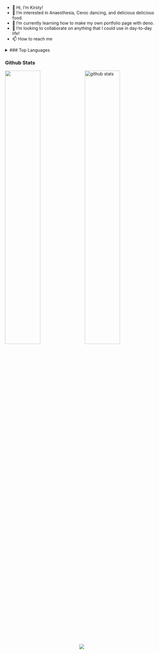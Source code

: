 - 👋 Hi, I’m Kirsty!
- 👀 I’m interested in Anaesthesia, Ceroc dancing, and delicious delicious food. 
- 🌱 I’m currently learning how to make my own portfolio page with deno.
- 💞️ I’m looking to collaborate on anything that I could use in day-to-day life!
- 📫 How to reach me

<details>
<summary>### Top Languages</summary>
<br>
![Top Langs](https://github-readme-stats.vercel.app/api/top-langs/?username=Kirsty-Ammundsen&layout=compact&theme=dark)
</details>



### Github Stats
<img src="https://github-readme-streak-stats.herokuapp.com/?user=Kirsty-Ammundsen&theme=dark" width="48%" >

<img src="https://github-readme-stats.vercel.app/api?username=Kirsty-Ammundsen&show_icons=true&theme=gotham" alt="github stats" width="48%" align="right"/>

<p align="center">
  <a href="https://skillicons.dev">
    <img src="https://skillicons.dev/icons?i=js,html,css,react,tailwind" />
  </a>
</p>


<!---
Kirsty-Ammundsen/Kirsty-Ammundsen is a ✨ special ✨ repository because its `README.md` (this file) appears on your GitHub profile.
You can click the Preview link to take a look at your changes.
--->
